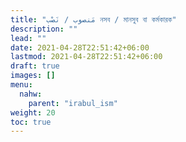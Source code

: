 ```yaml
---
title: "مَنصوب / نَصْب নসব / মানসুব বা কর্মকারক"
description: ""
lead: ""
date: 2021-04-28T22:51:42+06:00
lastmod: 2021-04-28T22:51:42+06:00
draft: true
images: []
menu: 
  nahw:
    parent: "irabul_ism"
weight: 20
toc: true
---
```



